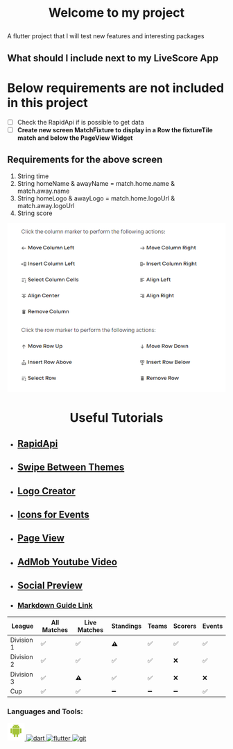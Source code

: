 # <p style="text-align: center;"> Welcome to my project</p>

A flutter project that I will test new features and interesting packages

## What should I include next to my LiveScore App

# Below requirements are not included in this project

- [ ] Check the RapidApi if is possible to get data
- [ ] **Create new screen MatchFixture to display in a Row the fixtureTile match and below the PageView Widget**

## Requirements for the above screen

1. String time
2. String homeName & awayName = match.home.name & match.away.name
3. String homeLogo & awayLogo = match.home.logoUrl & match.away.logoUrl
4. String score

![alt-text](assets/Markdown_Table_Guide.png "Markdown Table Cheat Sheet")

# <p style="text-align: center;">Useful Tutorials</p>

- ## **[RapidApi](https://rapidapi.com/api-sports/api/api-football/pricing)**
- ## **[Swipe Between Themes](https://www.flutterant.com/switching-themes-in-flutter-apps/)**
- ## **[Logo Creator](https://logomakr.com/app/)**
- ## **[Icons for Events](https://www.flaticon.com/)**
- ## **[Page View](https://karthikponnam.medium.com/flutter-pageview-withbottomnavigationbar-fb4c87580f6a)**
- ## **[AdMob Youtube Video](https://www.youtube.com/watch?v=4oLBxuBjGfI)**
- ## **[Social Preview](https://socialify.git.ci/)**
- ### **[Markdown Guide Link](https://www.markdownguide.org/extended-syntax/)**

| **League** | **All Matches**    | **Live Matches**   | **Standings**      | **Teams**          | **Scorers**        | **Events**         |
|------------|--------------------|--------------------|--------------------|--------------------|--------------------|--------------------|
| Division 1 | :white_check_mark: | :white_check_mark: | :warning:          | :white_check_mark: | :white_check_mark: | :white_check_mark: |
| Division 2 | :white_check_mark: | :white_check_mark: | :white_check_mark: | :white_check_mark: | :x:                | :white_check_mark: |
| Division 3 | :white_check_mark: | :warning:          | :white_check_mark: | :white_check_mark: | :x:                | :x:                |
| Cup        | :white_check_mark: | :white_check_mark: | :heavy_minus_sign: | :heavy_minus_sign: | :heavy_minus_sign: | :white_check_mark: |

<h3 align="left">Languages and Tools:</h3>
<p align="left"> <a href="https://developer.android.com" target="_blank" rel="noreferrer"> <img src="https://raw.githubusercontent.com/devicons/devicon/master/icons/android/android-original-wordmark.svg" alt="android" width="40" height="40"/> </a>
<a href="https://dart.dev" target="_blank" rel="noreferrer"> <img src="https://www.vectorlogo.zone/logos/dartlang/dartlang-icon.svg" alt="dart" width="40" height="40"/> </a>
<a href="https://flutter.dev" target="_blank" rel="noreferrer"> <img src="https://www.vectorlogo.zone/logos/flutterio/flutterio-icon.svg" alt="flutter" width="40" height="40"/> </a>
<a href="https://git-scm.com/" target="_blank" rel="noreferrer"> <img src="https://www.vectorlogo.zone/logos/git-scm/git-scm-icon.svg" alt="git" width="40" height="40"/> </a></p>